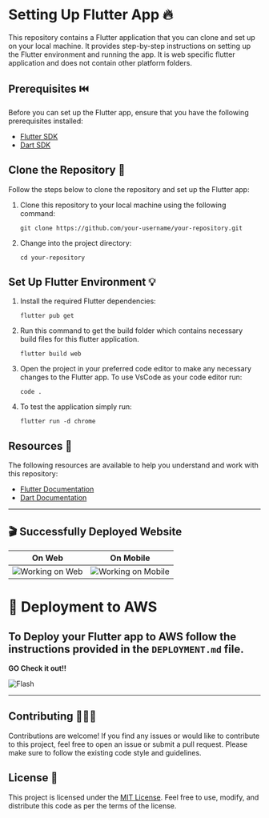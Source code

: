 # Setting Up Flutter App 🔥

This repository contains a Flutter application that you can clone and set up on your local machine. It provides step-by-step instructions on setting up the Flutter environment and running the app.
It is web specific flutter application and does not contain other platform folders.

## Prerequisites ⏮️

Before you can set up the Flutter app, ensure that you have the following prerequisites installed:

- [Flutter SDK](https://flutter.dev/docs/get-started/install)
- [Dart SDK](https://dart.dev/tools/sdk#install)

## Clone the Repository 👣

Follow the steps below to clone the repository and set up the Flutter app:

1. Clone this repository to your local machine using the following command:

   ```shell
   git clone https://github.com/your-username/your-repository.git
   ```

2. Change into the project directory:

   ```shell
   cd your-repository
   ```

## Set Up Flutter Environment 💡

1. Install the required Flutter dependencies:

   ```shell
   flutter pub get
   ```

2. Run this command to get the build folder which contains necessary build files for this flutter application.

   ```shell
   flutter build web
   ```

3. Open the project in your preferred code editor to make any necessary changes to the Flutter app.
To use VsCode as your code editor run:

   ```shell
   code .
   ```

4. To test the application simply run:

   ```shell
   flutter run -d chrome
   ```


## Resources 🧪

The following resources are available to help you understand and work with this repository:

- [Flutter Documentation](https://flutter.dev/docs)
- [Dart Documentation](https://dart.dev/guides)

---


## 🎬 Successfully Deployed Website  


| On Web  | On Mobile |
| ------------- | ------------- |
| ![Working on Web](https://github.com/UjjwalMahar/Flutter-App-To-AWS/assets/111011580/7fb79185-9074-4b17-9251-de3dfea0af4f)  | ![Working on Mobile](https://github.com/UjjwalMahar/Flutter-App-To-AWS/assets/111011580/945788fd-c65a-4e94-983b-62527a46b966)  |



# 👑 Deployment to AWS 

To Deploy your Flutter app to AWS follow the instructions provided in the `DEPLOYMENT.md` file. 
- 
**GO Check it out!!**


 ![Flash](https://github.com/UjjwalMahar/Flutter-App-To-AWS/assets/111011580/3c183c83-30d0-4c71-9d75-ffa0fce2e79a)



---

## Contributing 🧑🏻‍💻

Contributions are welcome! If you find any issues or would like to contribute to this project, feel free to open an issue or submit a pull request. Please make sure to follow the existing code style and guidelines.

## License 📝

This project is licensed under the [MIT License](LICENSE). Feel free to use, modify, and distribute this code as per the terms of the license.
